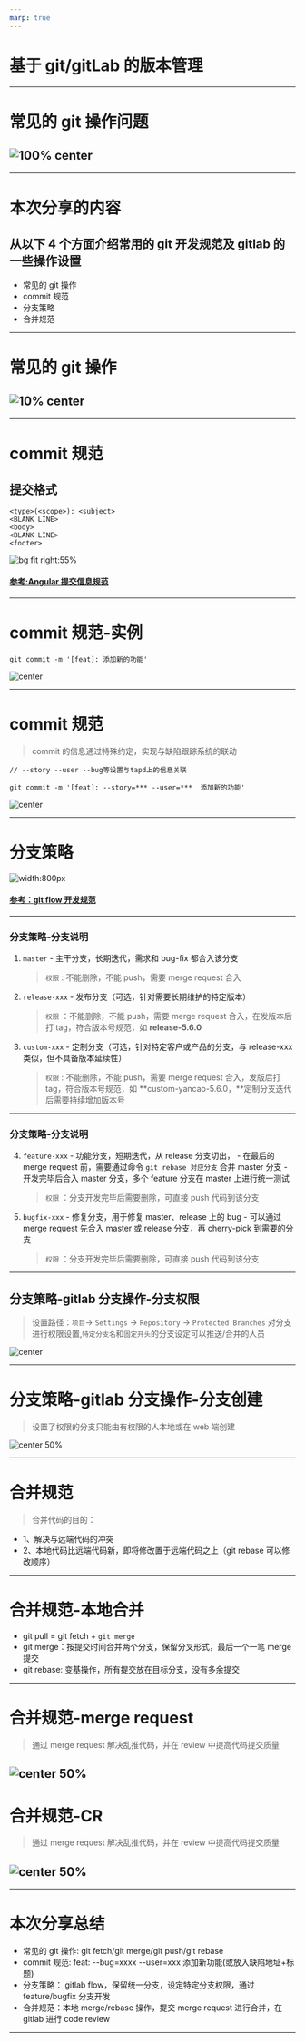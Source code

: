```yaml
---
marp: true
---
```


# <!-- fit -->基于 git/gitLab 的版本管理

---

# 常见的 git 操作问题

## ![100% center](./imgs/git操作问题.png)

---

# 本次分享的内容

## 从以下 4 个方面介绍常用的 git 开发规范及 gitlab 的一些操作设置

- 常见的 git 操作
- commit 规范
- 分支策略
- 合并规范

---

# 常见的 git 操作

## ![10% center](./imgs/git常见操作.png)

---

# commit 规范

## 提交格式

```
<type>(<scope>): <subject>
<BLANK LINE>
<body>
<BLANK LINE>
<footer>
```

![bg fit right:55%](./imgs/git提交规范.png)

#### [参考:Angular 提交信息规范](https://zj-git-guide.readthedocs.io/zh_CN/latest/message/Angular%E6%8F%90%E4%BA%A4%E4%BF%A1%E6%81%AF%E8%A7%84%E8%8C%83/)

---

# commit 规范-实例

```
git commit -m '[feat]: 添加新的功能'
```

![center](./imgs/commit实例.png)

---

# commit 规范

> commit 的信息通过特殊约定，实现与缺陷跟踪系统的联动

```
// --story --user --bug等设置与tapd上的信息关联

git commit -m '[feat]: --story=*** --user=***  添加新的功能'
```

![center](./imgs/commit与缺陷跟踪系统联动.png)

---

# 分支策略

![width:800px](./imgs/git分支规范.png)

#### [参考：git flow 开发规范](https://docs.gitlab.com/ee/topics/gitlab_flow.html#introduction-to-gitlab-flow)

---

### 分支策略-分支说明

1.  `master` - 主干分支，长期迭代，需求和 bug-fix 都合入该分支

    > `权限` : 不能删除，不能 push，需要 merge request 合入

2.  `release-xxx` - 发布分支（可选，针对需要长期维护的特定版本）

    > `权限` ：不能删除，不能 push，需要 merge request 合入，在发版本后打 tag，符合版本号规范，如 **release-5.6.0**

3.  `custom-xxx` - 定制分支（可选，针对特定客户或产品的分支，与 release-xxx 类似，但不具备版本延续性）
    > `权限` : 不能删除，不能 push，需要 merge request 合入，发版后打 tag，符合版本号规范，如 **custom-yancao-5.6.0，**定制分支迭代后需要持续增加版本号

---

### 分支策略-分支说明

4.  `feature-xxx` - 功能分支，短期迭代，从 release 分支切出， - 在最后的 merge request 前，需要通过命令 `git rebase 对应分支` 合并 master 分支 - 开发完毕后合入 master 分支，多个 feature 分支在 master 上进行统一测试

    > `权限` ：分支开发完毕后需要删除，可直接 push 代码到该分支

5.  `bugfix-xxx` - 修复分支，用于修复 master、release 上的 bug - 可以通过 merge request 先合入 master 或 release 分支，再 cherry-pick 到需要的分支
    > `权限` ：分支开发完毕后需要删除，可直接 push 代码到该分支

---

## 分支策略-gitlab 分支操作-分支权限

> 设置路径：`项目`-> `Settings` -> `Repository` -> `Protected Branches`
> 对分支进行权限设置,`特定分支名`和`固定开头`的分支设定可以推送/合并的人员

![center](./imgs/分支权限.png)

---

# 分支策略-gitlab 分支操作-分支创建

> 设置了权限的分支只能由有权限的人本地或在 web 端创建

![center 50%](./imgs/分支创建.png)

---

# 合并规范

> 合并代码的目的：

- 1、解决与远端代码的冲突
- 2、本地代码比远端代码新，即将修改置于远端代码之上（git rebase 可以修改顺序）

---

# 合并规范-本地合并

- git pull = git fetch + `git merge`
- git merge：按提交时间合并两个分支，保留分叉形式，最后一个一笔 merge 提交
- git rebase: 变基操作，所有提交放在目标分支，没有多余提交

---

# 合并规范-merge request

> 通过 merge request 解决乱推代码，并在 review 中提高代码提交质量

## ![center 50%](./imgs/gitlab-MR.png)

# 合并规范-CR

> 通过 merge request 解决乱推代码，并在 review 中提高代码提交质量

## ![center 50%](./imgs/gitlab-cr.png)

---

# 本次分享总结

- 常见的 git 操作: git fetch/git merge/git push/git rebase
- commit 规范: feat: --bug=xxxx --user=xxx 添加新功能(或放入缺陷地址+标题)
- 分支策略： gitlab flow，保留统一分支，设定特定分支权限，通过 feature/bugfix 分支开发
- 合并规范：本地 merge/rebase 操作，提交 merge request 进行合并，在 gitlab 进行 code review

---
